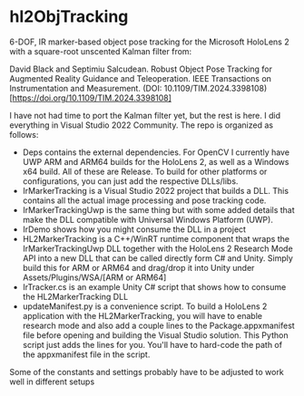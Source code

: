 # hl2ObjTracking
6-DOF, IR marker-based object pose tracking for the Microsoft HoloLens 2 with a square-root unscented Kalman filter from:

David Black and Septimiu Salcudean. Robust Object Pose Tracking for Augmented Reality Guidance and Teleoperation. IEEE Transactions on Instrumentation and Measurement. (DOI: 10.1109/TIM.2024.3398108)[https://doi.org/10.1109/TIM.2024.3398108]

I have not had time to port the Kalman filter yet, but the rest is here. I did everything in Visual Studio 2022 Community. The repo is organized as follows:
* Deps contains the external dependencies. For OpenCV I currently have UWP ARM and ARM64 builds for the HoloLens 2, as well as a Windows x64 build. All of these are Release. To build for other platforms or configurations, you can just add the respective DLLs/libs.
* IrMarkerTracking is a Visual Studio 2022 project that builds a DLL. This contains all the actual image processing and pose tracking code.
* IrMarkerTrackingUwp is the same thing but with some added details that make the DLL compatible with Universal Windows Platform (UWP). 
* IrDemo shows how you might consume the DLL in a project
* HL2MarkerTracking is a C++/WinRT runtime component that wraps the IrMarkerTrackingUwp DLL together with the HoloLens 2 Research Mode API into a new DLL that can be called directly form C# and Unity. Simply build this for ARM or ARM64 and drag/drop it into Unity under Assets/Plugins/WSA/[ARM or ARM64]
* IrTracker.cs is an example Unity C# script that shows how to consume the HL2MarkerTracking DLL
* updateManifest.py is a convenience script. To build a HoloLens 2 application with the HL2MarkerTracking, you will have to enable research mode and also add a couple lines to the Package.appxmanifest file before opening and building the Visual Studio solution. This Python script just adds the lines for you. You'll have to hard-code the path of the appxmanifest file in the script.

Some of the constants and settings probably have to be adjusted to work well in different setups